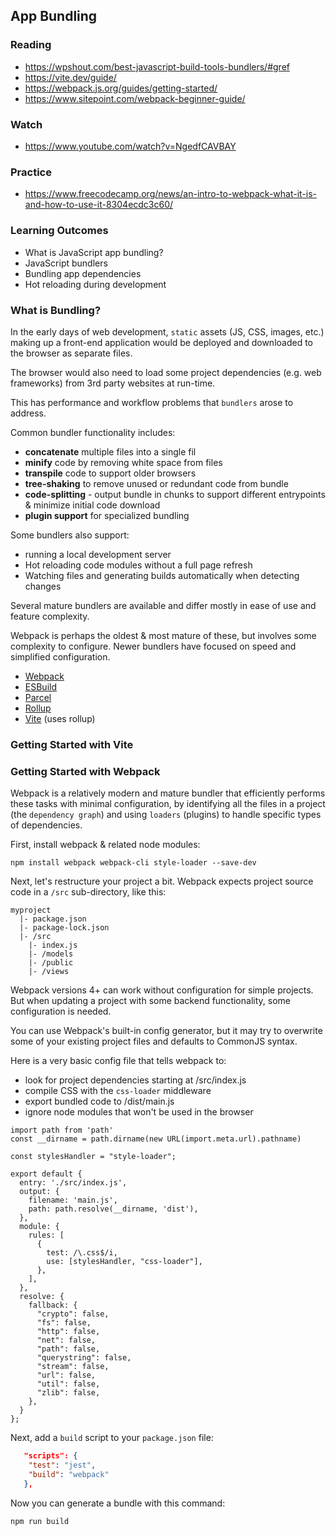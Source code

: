 ## App Bundling

### Reading

- https://wpshout.com/best-javascript-build-tools-bundlers/#gref
- https://vite.dev/guide/
- https://webpack.js.org/guides/getting-started/
- https://www.sitepoint.com/webpack-beginner-guide/

### Watch
- https://www.youtube.com/watch?v=NgedfCAVBAY

### Practice

- https://www.freecodecamp.org/news/an-intro-to-webpack-what-it-is-and-how-to-use-it-8304ecdc3c60/


### Learning Outcomes

- What is JavaScript app bundling?
- JavaScript bundlers
- Bundling app dependencies
- Hot reloading during development

### What is Bundling?

In the early days of web development, `static` assets (JS, CSS, images, etc.) making up a front-end application would be deployed and downloaded to the browser as separate files. 

The browser would also need to load some project dependencies (e.g. web frameworks) from 3rd party websites at run-time.

This has performance and workflow problems that `bundlers` arose to address.

Common bundler functionality includes:

- **concatenate** multiple files into a single fil
- **minify** code by removing white space from files
- **transpile** code to support older browsers
- **tree-shaking** to remove unused or redundant code from bundle
- **code-splitting** - output bundle in chunks to support different entrypoints & minimize initial code download
- **plugin support** for specialized bundling

Some bundlers also support:

- running a local development server
- Hot reloading code modules without a full page refresh
- Watching files and generating builds automatically when detecting changes

Several mature bundlers are available and differ mostly in ease of use and feature complexity.

Webpack is perhaps the oldest & most mature of these, but involves some complexity to configure. Newer bundlers have focused on speed and simplified configuration.

- [Webpack](https://webpack.js.org/)
- [ESBuild](https://esbuild.github.io/getting-started/)
- [Parcel](https://parceljs.org/)
- [Rollup](https://rollupjs.org/)
- [Vite](https://vite.dev/guide/) (uses rollup)

### Getting Started with Vite



### Getting Started with Webpack
Webpack is a relatively modern and mature bundler that efficiently performs these tasks with minimal configuration, by identifying all the files in a project (the `dependency graph`) and using `loaders` (plugins) to handle specific types of dependencies.


First, install webpack & related node modules:

```
npm install webpack webpack-cli style-loader --save-dev
```

Next, let's restructure your project a bit. Webpack expects project source code in a `/src` sub-directory, like this:

```commandline
myproject
  |- package.json
  |- package-lock.json
  |- /src
    |- index.js
    |- /models
    |- /public
    |- /views
```

Webpack versions 4+ can work without configuration for simple projects. But when updating a project with some backend functionality, some configuration is needed.

You can use Webpack's built-in config generator, but it may try to overwrite some of your existing project files and defaults to CommonJS syntax.

Here is a very basic config file that tells webpack to:

- look for project dependencies starting at /src/index.js
- compile CSS with the `css-loader` middleware
- export bundled code to /dist/main.js
- ignore node modules that won't be used in the browser

```commandline
import path from 'path'
const __dirname = path.dirname(new URL(import.meta.url).pathname)

const stylesHandler = "style-loader";

export default {
  entry: './src/index.js',
  output: {
    filename: 'main.js',
    path: path.resolve(__dirname, 'dist'),
  },
  module: {
    rules: [
      {
        test: /\.css$/i,
        use: [stylesHandler, "css-loader"],
      },
    ],
  },
  resolve: {
    fallback: {
      "crypto": false,
      "fs": false,
      "http": false,
      "net": false,
      "path": false,
      "querystring": false,
      "stream": false,
      "url": false,
      "util": false,
      "zlib": false,
    },
  }
};
```

Next, add a `build` script to your `package.json` file:

```json
   "scripts": {
    "test": "jest",
    "build": "webpack"
   },
```

Now you can generate a bundle with this command:

```commandline
npm run build
```